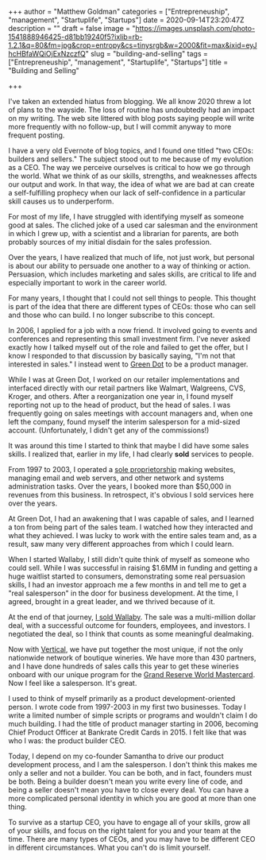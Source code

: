 +++
author = "Matthew Goldman"
categories = ["Entrepreneuship", "management", "Startuplife", "Startups"]
date = 2020-09-14T23:20:47Z
description = ""
draft = false
image = "https://images.unsplash.com/photo-1541888946425-d81bb19240f5?ixlib=rb-1.2.1&q=80&fm=jpg&crop=entropy&cs=tinysrgb&w=2000&fit=max&ixid=eyJhcHBfaWQiOjExNzczfQ"
slug = "building-and-selling"
tags = ["Entrepreneuship", "management", "Startuplife", "Startups"]
title = "Building and Selling"

+++


I've taken an extended hiatus from blogging. We all know 2020 threw a lot of plans to the wayside. The loss of routine has undoubtedly had an impact on my writing. The web site littered with blog posts saying people will write more frequently with no follow-up, but I will commit anyway to more frequent posting.

I have a very old Evernote of blog topics, and I found one titled "two CEOs: builders and sellers." The subject stood out to me because of my evolution as a CEO. The way we perceive ourselves is critical to how we go through the world. What we think of as our skills, strengths, and weaknesses affects our output and work. In that way, the idea of what we are bad at can create a self-fulfilling prophecy when our lack of self-confidence in a particular skill causes us to underperform.

For most of my life, I have struggled with identifying myself as someone good at sales. The cliched joke of a used car salesman and the environment in which I grew up, with a scientist and a librarian for parents, are both probably sources of my initial disdain for the sales profession.

Over the years, I have realized that much of life, not just work, but personal is about our ability to persuade one another to a way of thinking or action. Persuasion, which includes marketing and sales skills, are critical to life and especially important to work in the career world.

For many years, I thought that I could not sell things to people. This thought is part of the idea that there are different types of CEOs: those who can sell and those who can build. I no longer subscribe to this concept.

In 2006, I applied for a job with a now friend. It involved going to events and conferences and representing this small investment firm. I've never asked exactly how I talked myself out of the role and failed to get the offer, but I know I responded to that discussion by basically saying, "I'm not that interested in sales." I instead went to [Green Dot](https://www.greendot.com/) to be a product manager.

While I was at Green Dot, I worked on our retailer implementations and interfaced directly with our retail partners like Walmart, Walgreens, CVS, Kroger, and others. After a reorganization one year in, I found myself reporting not up to the head of product, but the head of sales. I was frequently going on sales meetings with account managers and, when one left the company, found myself the interim salesperson for a mid-sized account. (Unfortunately, I didn't get any of the commissions!)

It was around this time I started to think that maybe I did have some sales skills. I realized that, earlier in my life, I had clearly **sold** services to people.

From 1997 to 2003, I operated a [sole proprietorship](https://web.archive.org/web/20030325152135/http://goldmaninternet.com/) making websites, managing email and web servers, and other network and systems administration tasks. Over the years, I booked more than $50,000 in revenues from this business. In retrospect, it's obvious I sold services here over the years.

At Green Dot, I had an awakening that I was capable of sales, and I learned a ton from being part of the sales team. I watched how they interacted and what they achieved. I was lucky to work with the entire sales team and, as a result, saw many very different approaches from which I could learn.

When I started Wallaby, I still didn't quite think of myself as someone who could sell. While I was successful in raising $1.6MM in funding and getting a huge waitlist started to consumers, demonstrating some real persuasion skills, I had an investor approach me a few months in and tell me to get a "real salesperson" in the door for business development. At the time, I agreed, brought in a great leader, and we thrived because of it.

At the end of that journey, [I sold Wallaby](https://www.prnewswire.com/news-releases/bankrate-inc-announces-acquisition-of-wallaby-financial-300002775.html). The sale was a multi-million dollar deal, with a successful outcome for founders, employees, and investors. I negotiated the deal, so I think that counts as some meaningful dealmaking.

Now with [Vertical](https://verticalfinance.com), we have put together the most unique, if not the only nationwide network of boutique wineries. We have more than 430 partners, and I have done hundreds of sales calls this year to get these wineries onboard with our unique program for the [Grand Reserve World Mastercard](https://grandreservecard.com). Now I feel like a salesperson. It's great.

I used to think of myself primarily as a product development-oriented person. I wrote code from 1997-2003 in my first two businesses. Today I write a limited number of simple scripts or programs and wouldn't claim I do much building. I had the title of product manager starting in 2006, becoming Chief Product Officer at Bankrate Credit Cards in 2015. I felt like that was who I was: the product builder CEO.

Today, I depend on my co-founder Samantha to drive our product development process, and I am the salesperson. I don't think this makes me only a seller and not a builder. You can be both, and in fact, founders must be both. Being a builder doesn't mean you write every line of code, and being a seller doesn't mean you have to close every deal. You can have a more complicated personal identity in which you are good at more than one thing.

To survive as a startup CEO, you have to engage all of your skills, grow all of your skills, and focus on the right talent for you and your team at the time. There are many types of CEOs, and you may have to be different CEO in different circumstances. What you can't do is limit yourself.

